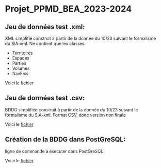 # Projet_PPMD_BEA_2023-2024

## Jeu de données test .xml:
XML simplifié construit à partir de la donnée du 10/23 suivant le formalisme du SIA-xml. Ne contient que les classes:
* Territoires
* Espaces
* Parties
* Volumes
* NavFixs
  
Voici le [fichier](https://github.com/Steinmetzlouis/Projet_PPMD_BEA_2023-2024/blob/BDD/Dev/donnees_test_v2.xml)


## Jeu de données test .csv:
BDDG simplifiée construit à partir de la donnée du 10/23 suivant le formalisme du SIA-xml. Format CSV, donc version non finale
  
Voici le [fichier](https://github.com/Steinmetzlouis/Projet_PPMD_BEA_2023-2024/blob/BDD/doc/ExBDDG.xlsx)


## Création de la BDDG dans PostGreSQL:
ligne de commande à éxecuter dans PostGreSQL
  
Voici le [fichier](https://github.com/Steinmetzlouis/Projet_PPMD_BEA_2023-2024/blob/BDD/Dev/CREATE%20TABLE%20jeu_donnees_test.txt)
